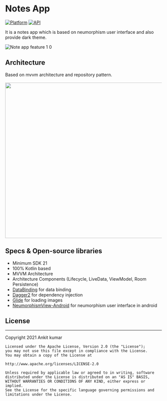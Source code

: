 # Notes App
[![Platform](https://img.shields.io/badge/platform-android-blue.svg)](http://developer.android.com/index.html)
[![API](https://img.shields.io/badge/API-21%2B-blue.svg?style=flat)](https://android-arsenal.com/api?level=21)

It is a notes app which is based on neumorphism user interface and also provide dark theme.

![Note app feature 1 0](https://user-images.githubusercontent.com/22986571/104268772-b8711100-54ba-11eb-8317-a491781ed1fc.jpg)

## Architecture
Based on mvvm architecture and repository pattern.<br><br>
<img src = "https://user-images.githubusercontent.com/22986571/104274959-f6c0fd00-54c7-11eb-8fd4-236b0839a01b.png" width = 800 height = 500/>


## Specs & Open-source libraries
- Minimum SDK 21
- 100% Kotlin based
- MVVM Architecture
- Architecture Components (Lifecycle, LiveData, ViewModel, Room Persistence)
- [DataBinding](https://developer.android.com/topic/libraries/data-binding) for data binding
- [Dagger2](https://github.com/google/dagger) for dependency injection
- [Glide](https://github.com/bumptech/glide) for loading images
- [NeumorphismView-Android](https://github.com/thelumiereguy/NeumorphismView-Android) for neumorphism user interface in android

## License
-----
 Copyright 2021 Ankit kumar

    Licensed under the Apache License, Version 2.0 (the "License");
    you may not use this file except in compliance with the License.
    You may obtain a copy of the License at

    http://www.apache.org/licenses/LICENSE-2.0

    Unless required by applicable law or agreed to in writing, software
    distributed under the License is distributed on an "AS IS" BASIS,
    WITHOUT WARRANTIES OR CONDITIONS OF ANY KIND, either express or implied.
    See the License for the specific language governing permissions and
    limitations under the License.
